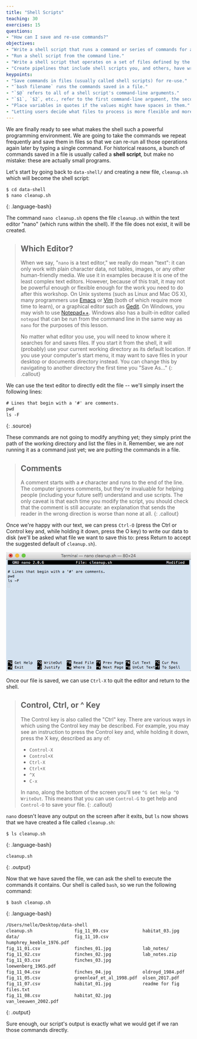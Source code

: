 ```yaml
---
title: "Shell Scripts"
teaching: 30
exercises: 15
questions:
- "How can I save and re-use commands?"
objectives:
- "Write a shell script that runs a command or series of commands for a fixed set of files."
- "Run a shell script from the command line."
- "Write a shell script that operates on a set of files defined by the user on the command line."
- "Create pipelines that include shell scripts you, and others, have written."
keypoints:
- "Save commands in files (usually called shell scripts) for re-use."
- "`bash filename` runs the commands saved in a file."
- "`$@` refers to all of a shell script's command-line arguments."
- "`$1`, `$2`, etc., refer to the first command-line argument, the second command-line argument, etc."
- "Place variables in quotes if the values might have spaces in them."
- "Letting users decide what files to process is more flexible and more consistent with built-in Unix commands."
---
```


We are finally ready to see what makes the shell such a powerful programming environment.
We are going to take the commands we repeat frequently and save them in files
so that we can re-run all those operations again later by typing a single command.
For historical reasons,
a bunch of commands saved in a file is usually called a **shell script**,
but make no mistake:
these are actually small programs.

Let's start by going back to `data-shell/` and creating a new file, `cleanup.sh` which will
become the shell script:

~~~
$ cd data-shell
$ nano cleanup.sh
~~~
{: .language-bash}

The command `nano cleanup.sh` opens the file `cleanup.sh` within the text editor "nano"
(which runs within the shell).
If the file does not exist, it will be created.

> ## Which Editor?
>
> When we say, "`nano` is a text editor," we really do mean "text": it can
> only work with plain character data, not tables, images, or any other
> human-friendly media. We use it in examples because it is one of the 
> least complex text editors. However, because of this trait, it may 
> not be powerful enough or flexible enough for the work you need to do
> after this workshop. On Unix systems (such as Linux and Mac OS X),
> many programmers use [Emacs](http://www.gnu.org/software/emacs/) or
> [Vim](http://www.vim.org/) (both of which require more time to learn), 
> or a graphical editor such as
> [Gedit](http://projects.gnome.org/gedit/). On Windows, you may wish to
> use [Notepad++](http://notepad-plus-plus.org/).  Windows also has a built-in
> editor called `notepad` that can be run from the command line in the same
> way as `nano` for the purposes of this lesson.  
>
> No matter what editor you use, you will need to know where it searches
> for and saves files. If you start it from the shell, it will (probably)
> use your current working directory as its default location. If you use
> your computer's start menu, it may want to save files in your desktop or
> documents directory instead. You can change this by navigating to
> another directory the first time you "Save As..."
{: .callout}

We can use the text editor to directly edit the file -- we'll simply insert the following lines:

~~~
# Lines that begin with a '#' are comments.
pwd
ls -F
~~~
{: .source}

These commands are not going to modify anything yet;
they simply print the path of the working directory and list the files in it.
Remember, we are *not* running it as a command just yet;
we are putting the commands in a file.

> ## Comments
>
> A comment starts with a `#` character and runs to the end of the line.
> The computer ignores comments,
> but they're invaluable for helping people (including your future self) understand and use scripts.
> The only caveat is that each time you modify the script,
> you should check that the comment is still accurate:
> an explanation that sends the reader in the wrong direction is worse than none at all.
{: .callout}

Once we're happy with our text, we can press `Ctrl-O` (press the Ctrl or Control key and, while
holding it down, press the O key) to write our data to disk
(we'll be asked what file we want to save this to:
press Return to accept the suggested default of `cleanup.sh`).

![Nano in Action](../fig/nano-screenshot.png)

Once our file is saved, we can use `Ctrl-X` to quit the editor and
return to the shell.

> ## Control, Ctrl, or ^ Key
>
> The Control key is also called the "Ctrl" key. There are various ways
> in which using the Control key may be described. For example, you may
> see an instruction to press the Control key and, while holding it down,
> press the X key, described as any of:
>
> * `Control-X`
> * `Control+X`
> * `Ctrl-X`
> * `Ctrl+X`
> * `^X`
> * `C-x`
>
> In nano, along the bottom of the screen you'll see `^G Get Help ^O WriteOut`.
> This means that you can use `Control-G` to get help and `Control-O` to save your
> file.
{: .callout}

`nano` doesn't leave any output on the screen after it exits,
but `ls` now shows that we have created a file called `cleanup.sh`:

~~~
$ ls cleanup.sh
~~~
{: .language-bash}

~~~
cleanup.sh
~~~
{: .output}

Now that we have saved the file,
we can ask the shell to execute the commands it contains.
Our shell is called `bash`, so we run the following command:

~~~
$ bash cleanup.sh
~~~
{: .language-bash}

~~~
/Users/nelle/Desktop/data-shell
cleanup.sh                fig_11_09.csv             habitat_03.jpg
data/                     fig_11_10.csv             humphrey_keeble_1976.pdf
fig_11_01.csv             finches_01.jpg            lab_notes/
fig_11_02.csv             finches_02.jpg            lab_notes.zip
fig_11_03.csv             finches_03.jpg            loewenberg_1965.pdf
fig_11_04.csv             finches_04.jpg            oldroyd_1984.pdf
fig_11_05.csv             greenleaf_et_al_1998.pdf  olsen_2017.pdf
fig_11_07.csv             habitat_01.jpg            readme for fig files.txt
fig_11_08.csv             habitat_02.jpg            van_leeuwen_2002.pdf
~~~
{: .output}

Sure enough,
our script's output is exactly what we would get if we ran those commands directly.
